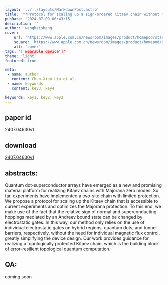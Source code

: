 ```yaml
---
layout: '../../layouts/MarkdownPost.astro'
title: '**Protocol for scaling up a sign-ordered Kitaev chain without magnetic flux control**'
pubDate: '2024-07-09 06:43:15'
description: ''
author: 'wanghaisheng'
cover:
    url: 'https://www.apple.com.cn/newsroom/images/product/homepod/standard/Apple-HomePod-hero-230118_big.jpg.large_2x.jpg'
    square: 'https://www.apple.com.cn/newsroom/images/product/homepod/standard/Apple-HomePod-hero-230118_big.jpg.large_2x.jpg'
    alt: 'cover'
tags: '['wearable device']' 
theme: 'light'
featured: true

meta:
 - name: author
   content: Chun-Xiao Liu et.al.
 - name: keywords
   content: key3, key4

keywords: key1, key2, key3
---
```


## paper id
2407.04630v1
## download
[2407.04630v1](http://arxiv.org/abs/2407.04630v1)
## abstracts:
Quantum dot-superconductor arrays have emerged as a new and promising material platform for realizing Kitaev chains with Majorana zero modes. So far, experiments have implemented a two-site chain with limited protection. We propose a protocol for scaling up the Kitaev chain that is accessible to current experiments and optimizes the Majorana protection. To this end, we make use of the fact that the relative sign of normal and superconducting hoppings mediated by an Andreev bound state can be changed by electrostatic gates. In this way, our method only relies on the use of individual electrostatic gates on hybrid regions, quantum dots, and tunnel barriers, respectively, without the need for individual magnetic flux control, greatly simplifying the device design. Our work provides guidance for realizing a topologically protected Kitaev chain, which is the building block of error-resilient topological quantum computation.
## QA:
coming soon
